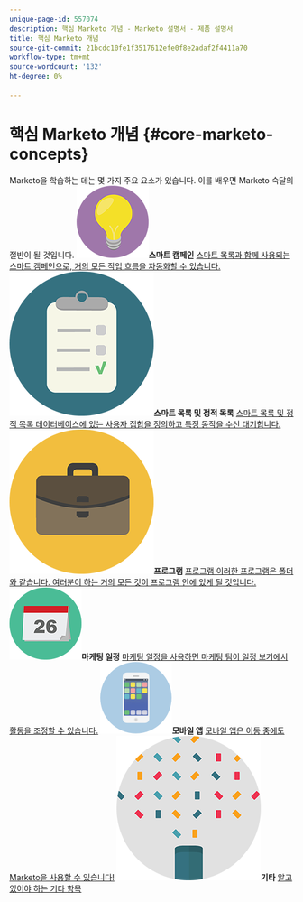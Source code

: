 ```yaml
---
unique-page-id: 557074
description: 핵심 Marketo 개념 - Marketo 설명서 - 제품 설명서
title: 핵심 Marketo 개념
source-git-commit: 21bcdc10fe1f3517612efe0f8e2adaf2f4411a70
workflow-type: tm+mt
source-wordcount: '132'
ht-degree: 0%

---
```



# 핵심 Marketo 개념 {#core-marketo-concepts}

Marketo을 학습하는 데는 몇 가지 주요 요소가 있습니다. 이를 배우면 Marketo 숙달의 절반이 될 것입니다.
**![스마트 캠페인](assets/seo-01.png)스마트 캠페인** [스마트 목록과 함께 사용되는 스마트 캠페인으로, 거의 모든 작업 흐름을 자동화할 수 있습니다.](https://docs.marketo.com/display/DOCS/Smart+Campaigns)     **![스마트 목록 및 정적 목록](assets/office-35.png)스마트 목록 및 정적 목록** [스마트 목록 및 정적 목록 데이터베이스에 있는 사용자 집합을 정의하고 특정 동작을 수신 대기합니다.](https://docs.marketo.com/display/DOCS/Smart+Lists+and+Static+Lists)     **![프로그램](assets/office-02.png)프로그램** [프로그램 이러한 프로그램은 폴더와 같습니다. 여러분이 하는 거의 모든 것이 프로그램 안에 있게 될 것입니다.](https://docs.marketo.com/display/DOCS/Programs)     **![마케팅 일정](assets/office-10.png)마케팅 일정** [마케팅 일정을 사용하면 마케팅 팀이 일정 보기에서 활동을 조정할 수 있습니다.](https://docs.marketo.com/display/DOCS/Marketing+Calendar)     **![모바일 앱](assets/mobile-apps.png)모바일 앱** [모바일 앱은 이동 중에도 Marketo을 사용할 수 있습니다!](core-marketo-concepts/mobile-apps.md)     **![기타](assets/party-11.png)기타** [알고 있어야 하는 기타 항목](https://docs.marketo.com/display/DOCS/Miscellaneous)
